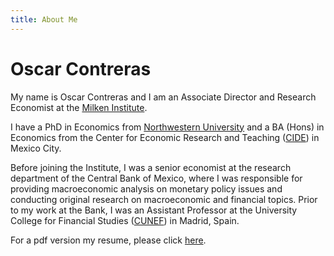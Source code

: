 ```yaml
---
title: About Me
---
```

# Oscar Contreras
My name is Oscar Contreras and I am an Associate Director and Research Economist at the [Milken Institute](http://milkeninstitute.org/). 

I have a PhD in Economics from [Northwestern University](https://www.northwestern.edu/) and a BA (Hons) in Economics from the Center for Economic Research and Teaching ([CIDE](https://www.cide.edu/)) in Mexico City.

Before joining the Institute, I was a senior economist at the research department of the Central Bank of Mexico, where I was responsible for providing macroeconomic analysis on monetary policy issues and conducting original research on macroeconomic and financial topics. Prior to my work at the Bank, I was an Assistant Professor at the University College for Financial Studies ([CUNEF](https://www.cunef.edu/)) in Madrid, Spain. 

For a pdf version my resume, please click [here](./resume_contreras.pdf).

